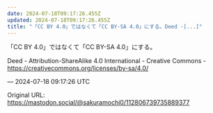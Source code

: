 ```yaml
---
date: 2024-07-18T09:17:26.455Z
updated: 2024-07-18T09:17:26.455Z
title: "「CC BY 4.0」ではなくて「CC BY-SA 4.0」にする。Deed -[...]"
---
```


<p>「CC BY 4.0」ではなくて「CC BY-SA 4.0」にする。</p><p>Deed - Attribution-ShareAlike 4.0 International - Creative Commons - <a href="https://creativecommons.org/licenses/by-sa/4.0/" target="_blank" rel="nofollow noopener" translate="no"><span class="invisible">https://</span><span class="ellipsis">creativecommons.org/licenses/b</span><span class="invisible">y-sa/4.0/</span></a></p>

&mdash; 2024-07-18 09:17:26 UTC

Original URL: https://mastodon.social/@sakuramochi0/112806739735889377
